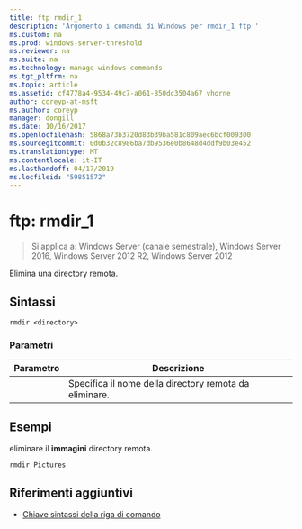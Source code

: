 ```yaml
---
title: ftp rmdir_1
description: 'Argomento i comandi di Windows per rmdir_1 ftp '
ms.custom: na
ms.prod: windows-server-threshold
ms.reviewer: na
ms.suite: na
ms.technology: manage-windows-commands
ms.tgt_pltfrm: na
ms.topic: article
ms.assetid: cf4778a4-9534-49c7-a061-850dc3504a67 vhorne
author: coreyp-at-msft
ms.author: coreyp
manager: dongill
ms.date: 10/16/2017
ms.openlocfilehash: 5868a73b3720d83b39ba581c809aec6bcf009300
ms.sourcegitcommit: 0d0b32c8986ba7db9536e0b8648d4ddf9b03e452
ms.translationtype: MT
ms.contentlocale: it-IT
ms.lasthandoff: 04/17/2019
ms.locfileid: "59851572"
---
```

# <a name="ftp-rmdir1"></a>ftp: rmdir_1

>Si applica a: Windows Server (canale semestrale), Windows Server 2016, Windows Server 2012 R2, Windows Server 2012

Elimina una directory remota.   
## <a name="syntax"></a>Sintassi  
```  
rmdir <directory>  
```  
### <a name="parameters"></a>Parametri  
|Parametro|Descrizione|  
|-------|--------|  
|<directory>|Specifica il nome della directory remota da eliminare.|  
## <a name="BKMK_Examples"></a>Esempi  
eliminare il **immagini** directory remota.  
```  
rmdir Pictures  
```  
## <a name="additional-references"></a>Riferimenti aggiuntivi  
-   [Chiave sintassi della riga di comando](command-line-syntax-key.md)  
